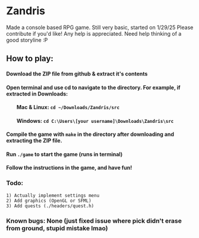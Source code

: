 # Zandris
Made a console based RPG game. Still very basic, started on 1/29/25
Please contribute if you'd like! Any help is appreciated. Need help thinking of a good storyline :P

## How to play:
#### Download the ZIP file from github & extract it's contents
#### Open terminal and use cd to navigate to the directory. For example, if extracted in Downloads:
####     Mac & Linux: ``cd ~/Downloads/Zandris/src``
####     Windows: ``cd C:\Users\[your username]\Downloads\Zandris\src``
#### Compile the game with ``make`` in the directory after downloading and extracting the ZIP file.
#### Run ``./game`` to start the game (runs in terminal)
#### Follow the instructions in the game, and have fun!

### Todo:
    1) Actually implement settings menu
    2) Add graphics (OpenGL or SFML)
    3) Add quests (./headers/quest.h)

### Known bugs: None (just fixed issue where pick didn't erase from ground, stupid mistake lmao)
